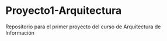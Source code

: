 # Proyecto1-Arquitectura
Repositorio para el primer proyecto del curso de Arquitectura de Información
